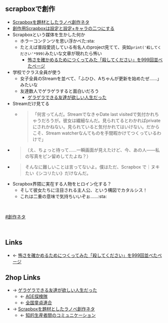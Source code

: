 ## scrapboxで創作
- [Scrapboxを題材としたラノベ創作ネタ](Scrapboxを題材としたラノベ創作ネタ.md)
- [創作用Scrapboxは設定と設定+キャラの二つにする](創作用Scrapboxは設定と設定+キャラの二つにする.md)
- Scrapboxという媒体を生かした何か
    - ホラーコンテンツを思い浮かべた:sta:
    - たとえば普段愛読している有名人のproject見てて、突如`print('殺してください'*999)`みたいな文章が現れたら怖い
        - [怖さを確かめるためにつくってみた「殺してください」を999回並べたページ](怖さを確かめるためにつくってみた「殺してください」を999回並べたページ.md)
- 学校でクラス全員が使う
    - 女子全員のStreamを並べて、「ふひひ、Aちゃんが更新を始めたぜ……」みたいな
    - 友達数人でゲラゲラすると面白いだろう
        - [ゲラゲラできる友達が欲しい人生だった](ゲラゲラできる友達が欲しい人生だった.md)
- Streamだけ見てる
    - <blockquote>「何言ってんだ。StreamでなきゃDate last visitedで気付かれちゃうだろうが。彼女は繊細なんだ。見られてるとわかればprivateにされかねない。見られていると気付かれてはいけない。だからこそ、Stream watcherなんてものを手間暇かけてつくっているわけで」</blockquote>
- <blockquote>（え、ちょっと待って……一瞬画面が見えたけど、今、あの人――私の写真をピン留めしてたよね？）</blockquote>
- <blockquote>そんなに難しいことは言ってないよ。僕はただ、Scrapbox で｜ヌキたい《シコリたい》だけなんだ。</blockquote>
- Scrapbox界隈に実在する人物をヒロイン化する？
    - そして彼女たちに注目される主人公、という構図でカタルシス！
    - これは二重の意味で気持ちいいぞぉ……:sta:

<br>

[#創作ネタ](創作ネタ.md)

<br>

## Links
- ← [怖さを確かめるためにつくってみた「殺してください」を999回並べたページ](怖さを確かめるためにつくってみた「殺してください」を999回並べたページ.md)

## 2hop Links
- → [ゲラゲラできる友達が欲しい人生だった](ゲラゲラできる友達が欲しい人生だった.md)
    - ← [AGE探検隊](AGE探検隊.md)
    - ← [全国童貞連合](全国童貞連合.md)
- → [Scrapboxを題材としたラノベ創作ネタ](Scrapboxを題材としたラノベ創作ネタ.md)
    - ← [知的生産者間のコミュニケーション](知的生産者間のコミュニケーション.md)
